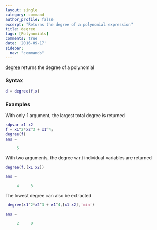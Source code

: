 ```yaml
---
layout: single
category: command
author_profile: false
excerpt: "Returns the degree of a polynomial expression"
title: degree
tags: [Polynomials]
comments: true
date: '2016-09-17'
sidebar:
  nav: "commands"
---
```


[degree](/command/degree) returns the degree of a polynomial

### Syntax

````matlab
d = degree(f,x)
````

### Examples

With only 1 argument, the largest total degree is returned

````matlab
sdpvar x1 x2
f = x1^2*x2^3 + x1^4;
degree(f)
ans =

     5
````
With two arguments, the degree w.r.t individual variables are returned

````matlab
degree(f,[x1 x2])

ans =

     4     3
````

The lowest degree can also be extracted

````matlab
 degree(x1^2*x2^3 + x1^4,[x1 x2],'min')

ans =

     2     0
````
